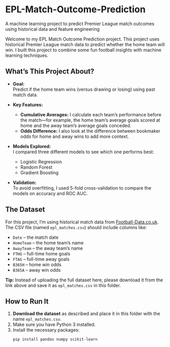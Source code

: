 # EPL-Match-Outcome-Prediction
A machine learning project to predict Premier League match outcomes using historical data and feature engineering

Welcome to my EPL Match Outcome Prediction project. This project uses historical Premier League match data to predict whether the home team will win. I built this project to combine some fun football insights with machine learning techniques.

## What’s This Project About?

- **Goal:**  
  Predict if the home team wins (versus drawing or losing) using past match data.

- **Key Features:**  
  - **Cumulative Averages:** I calculate each team’s performance before the match—for example, the home team’s average goals scored at home and the away team’s average goals conceded.  
  - **Odds Difference:** I also look at the difference between bookmaker odds for home and away wins to add more context.

- **Models Explored:**  
  I compared three different models to see which one performs best:  
  - Logistic Regression  
  - Random Forest  
  - Gradient Boosting

- **Validation:**  
  To avoid overfitting, I used 5-fold cross-validation to compare the models on accuracy and ROC AUC.

## The Dataset

For this project, I’m using historical match data from [Football-Data.co.uk](http://www.football-data.co.uk/englandm.php). The CSV file (named `epl_matches.csv`) should include columns like:
- `Date` – the match date
- `HomeTeam` – the home team’s name
- `AwayTeam` – the away team’s name
- `FTHG` – full-time home goals
- `FTAG` – full-time away goals
- `B365H` – home win odds
- `B365A` – away win odds

**Tip:** Instead of uploading the full dataset here, please download it from the link above and save it as `epl_matches.csv` in this folder.

## How to Run It

1. **Download the dataset** as described and place it in this folder with the name `epl_matches.csv`.
2. Make sure you have Python 3 installed.
3. Install the necessary packages:
   ```bash
   pip install pandas numpy scikit-learn

